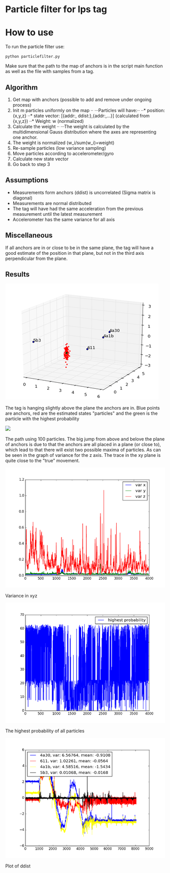 # Particle filter for lps tag

# How to use
To run the particle filter use:
```
python particlefilter.py
```
Make sure that the path to the map of anchors is in the script main function as well as the file with samples from a tag.


## Algorithm
1. Get map with anchors (possible to add and remove under ongoing process)
2. Init m particles uniformly on the map ··
···Particles will have:··
··* position: {x,y,z}
··* state vector: [{addr:<addr>, ddist:<ddist>},{addr:<addr>,...}] (calculated from {x,y,z})
··* Weight: w (normalized)
3. Calculate the weight ··
···The weight is calculated by the multidimensional Gauss distribution where the axes are representing one anchor.
4. The weight is normalized (w_i/sum(w_i)=weight)
5. Re-sample particles (low variance sampling)
6. Move particles according to accelerometer/gyro
7. Calculate new state vector
8. Go back to step 3


## Assumptions
* Measurements form anchors (ddist) is uncorrelated (Sigma matrix is diagonal)
* Measurements are normal distributed
* The tag will have had the same acceleration from the previous measurement until the latest measurement
* Accelerometer has the same variance for all axis 


## Miscellaneous
If all anchors are in or close to be in the same plane, the tag will have a good estimate of the position in that plane, but not in the third axis perpendicular from the plane.


## Results

![](images/dotparticles.gif)

The tag is hanging slightly above the plane the anchors are in. Blue points are anchors, red are the estimated states "particles" and the green is the particle with the highest probability

![](images/trace.gif)

The path using 100 particles. The big jump from above and belove the plane of anchors is due to that the anchors are all placed in a plane (or close to), which lead to that there will exist two possible maxima of particles. As can be seen in the graph of variance for the z axis. The trace in the xy plane is quite close to the "true" movement.

![](images/varxyz.png)

Variance in xyz 

![](images/highprob.png)

The highest probability of all particles

![](images/ddist.png)

Plot of ddist
